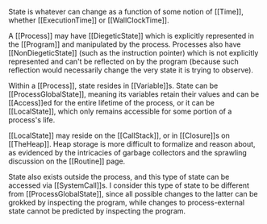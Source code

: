 State is whatever can change as a function of some notion of [[Time]], whether [[ExecutionTime]] or [[WallClockTime]].

A [[Process]] may have [[DiegeticState]] which is explicitly represented in the [[Program]] and manipulated by the process. Processes also have [[NonDiegeticState]] (such as the instruction pointer) which is not explicitly represented and can't be reflected on by the program (because such reflection would necessarily change the very state it is trying to observe).

Within a [[Process]], state resides in [[Variable]]s. State can be [[ProcessGlobalState]], meaning its variables retain their values and can be [[Access]]ed for the entire lifetime of the process, or it can be [[LocalState]], which only remains accessible for some portion of a process's life.

[[LocalState]] may reside on the [[CallStack]], or in [[Closure]]s on [[TheHeap]]. Heap storage is more difficult to formalize and reason about, as evidenced by the intricacies of garbage collectors and the sprawling discussion on the [[Routine]] page.

State also exists outside the process, and this type of state can be accessed via [[SystemCall]]s. I consider this type of state to be different from [[ProcessGlobalState]], since all possible changes to the latter can be grokked by inspecting the program, while changes to process-external state cannot be predicted by inspecting the program.